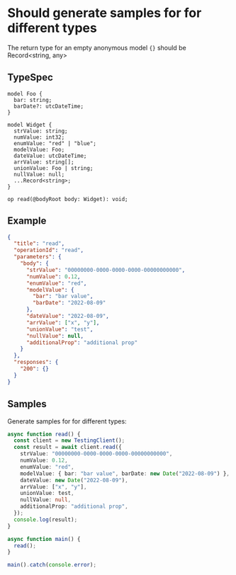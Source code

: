 # Should generate samples for for different types

The return type for an empty anonymous model `{}` should be Record<string, any>

## TypeSpec

```tsp
model Foo {
  bar: string;
  barDate?: utcDateTime;
}

model Widget {
  strValue: string;
  numValue: int32;
  enumValue: "red" | "blue";
  modelValue: Foo;
  dateValue: utcDateTime;
  arrValue: string[];
  unionValue: Foo | string;
  nullValue: null;
  ...Record<string>;
}

op read(@bodyRoot body: Widget): void;
```

## Example

```json
{
  "title": "read",
  "operationId": "read",
  "parameters": {
    "body": {
      "strValue": "00000000-0000-0000-0000-00000000000",
      "numValue": 0.12,
      "enumValue": "red",
      "modelValue": {
        "bar": "bar value",
        "barDate": "2022-08-09"
      },
      "dateValue": "2022-08-09",
      "arrValue": ["x", "y"],
      "unionValue": "test",
      "nullValue": null,
      "additionalProp": "additional prop"
    }
  },
  "responses": {
    "200": {}
  }
}
```

## Samples

Generate samples for for different types:

```ts samples
async function read() {
  const client = new TestingClient();
  const result = await client.read({
    strValue: "00000000-0000-0000-0000-00000000000",
    numValue: 0.12,
    enumValue: "red",
    modelValue: { bar: "bar value", barDate: new Date("2022-08-09") },
    dateValue: new Date("2022-08-09"),
    arrValue: ["x", "y"],
    unionValue: test,
    nullValue: null,
    additionalProp: "additional prop",
  });
  console.log(result);
}

async function main() {
  read();
}

main().catch(console.error);
```

